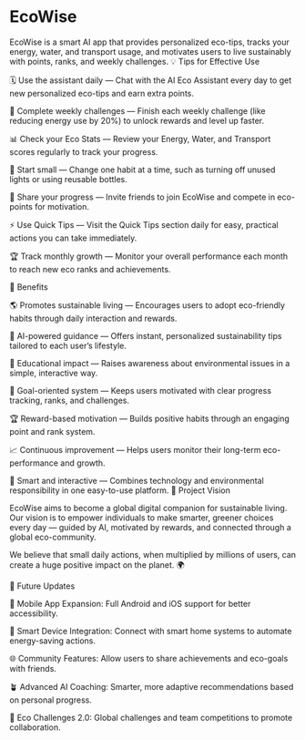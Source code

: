 # EcoWise
EcoWise is a smart AI app that provides personalized eco-tips, tracks your energy, water, and transport usage, and motivates users to live sustainably with points, ranks, and weekly challenges.
💡 Tips for Effective Use

🗓️ Use the assistant daily — Chat with the AI Eco Assistant every day to get new personalized eco-tips and earn extra points.

🎯 Complete weekly challenges — Finish each weekly challenge (like reducing energy use by 20%) to unlock rewards and level up faster.

📊 Check your Eco Stats — Review your Energy, Water, and Transport scores regularly to track your progress.

🌱 Start small — Change one habit at a time, such as turning off unused lights or using reusable bottles.

🤝 Share your progress — Invite friends to join EcoWise and compete in eco-points for motivation.

⚡ Use Quick Tips — Visit the Quick Tips section daily for easy, practical actions you can take immediately.

🏆 Track monthly growth — Monitor your overall performance each month to reach new eco ranks and achievements.

🌿 Benefits

🌎 Promotes sustainable living — Encourages users to adopt eco-friendly habits through daily interaction and rewards.

💬 AI-powered guidance — Offers instant, personalized sustainability tips tailored to each user’s lifestyle.

🧠 Educational impact — Raises awareness about environmental issues in a simple, interactive way.

🎯 Goal-oriented system — Keeps users motivated with clear progress tracking, ranks, and challenges.

🏆 Reward-based motivation — Builds positive habits through an engaging point and rank system.

📈 Continuous improvement — Helps users monitor their long-term eco-performance and growth.

🤖 Smart and interactive — Combines technology and environmental responsibility in one easy-to-use platform.
🚀 Project Vision

EcoWise aims to become a global digital companion for sustainable living.
Our vision is to empower individuals to make smarter, greener choices every day — guided by AI, motivated by rewards, and connected through a global eco-community.

We believe that small daily actions, when multiplied by millions of users, can create a huge positive impact on the planet. 🌍

🌟 Future Updates

📱 Mobile App Expansion: Full Android and iOS support for better accessibility.

🧩 Smart Device Integration: Connect with smart home systems to automate energy-saving actions.

🌐 Community Features: Allow users to share achievements and eco-goals with friends.

🪴 Advanced AI Coaching: Smarter, more adaptive recommendations based on personal progress.

🏅 Eco Challenges 2.0: Global challenges and team competitions to promote collaboration.
